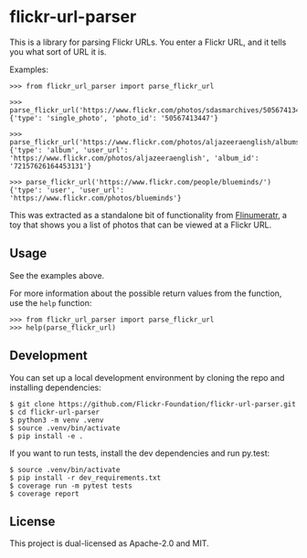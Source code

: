 # flickr-url-parser

This is a library for parsing Flickr URLs.
You enter a Flickr URL, and it tells you what sort of URL it is.

Examples:

```pycon
>>> from flickr_url_parser import parse_flickr_url

>>> parse_flickr_url('https://www.flickr.com/photos/sdasmarchives/50567413447')
{'type': 'single_photo', 'photo_id': '50567413447'}

>>> parse_flickr_url('https://www.flickr.com/photos/aljazeeraenglish/albums/72157626164453131')
{'type': 'album', 'user_url': 'https://www.flickr.com/photos/aljazeeraenglish', 'album_id': '72157626164453131'}

>>> parse_flickr_url('https://www.flickr.com/people/blueminds/')
{'type': 'user', 'user_url': 'https://www.flickr.com/photos/blueminds'}
```

This was extracted as a standalone bit of functionality from [Flinumeratr], a toy that shows you a list of photos that can be viewed at a Flickr URL.

[Flinumeratr]: https://github.com/flickr-foundation/flinumeratr

## Usage

See the examples above.

For more information about the possible return values from the function, use the `help` function:

```pycon
>>> from flickr_url_parser import parse_flickr_url
>>> help(parse_flickr_url)
```

## Development

You can set up a local development environment by cloning the repo and installing dependencies:

```console
$ git clone https://github.com/Flickr-Foundation/flickr-url-parser.git
$ cd flickr-url-parser
$ python3 -m venv .venv
$ source .venv/bin/activate
$ pip install -e .
```

If you want to run tests, install the dev dependencies and run py.test:

```console
$ source .venv/bin/activate
$ pip install -r dev_requirements.txt
$ coverage run -m pytest tests
$ coverage report
```

## License

This project is dual-licensed as Apache-2.0 and MIT.
